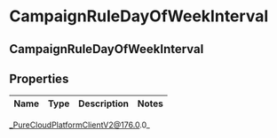 # CampaignRuleDayOfWeekInterval

## CampaignRuleDayOfWeekInterval

## Properties

|Name | Type | Description | Notes|
|------------ | ------------- | ------------- | -------------|



_PureCloudPlatformClientV2@176.0.0_
